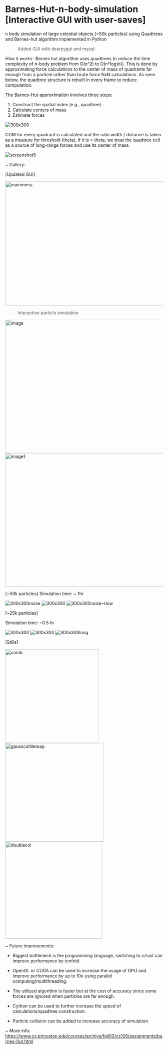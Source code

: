 # Barnes-Hut-n-body-simulation [Interactive GUI with user-saves]
n body simulation of large celestial objects [>50k particles] using Quadtrees and Barnes-hut algorithm implemented in Python

>Added GUI with dearpygui and mysql

*How it works-*
Barnes hut algorithm uses quadtrees to reduce the time complexity of n-body problem from  O(n^2) to O(n*log(n)). 
This is done by approximating force calculations to the center of mass of quadrants far enough from a particle rather than brute force NxN calculations.
As seen below, the quadtree structure is rebuilt in every frame to reduce computation.

The Barnes-Hut approximation involves three steps:
1. Construct the spatial index (e.g., quadtree)
2. Calculate centers of mass
3. Estimate forces

![300x300](https://github.com/satmxd/Barnes-Hut-n-body-simulation/assets/122893966/4ad7941c-eebf-46ae-8828-8fe9a3d9d957)

COM for every quadrant is calculated and the ratio width / distance is taken as a measure for threshold (theta), if it is > theta, we treat the quadtree cell as a source of long-range forces and use its center of mass.

![screenshot5](https://github.com/satmxd/Barnes-Hut-n-body-simulation/assets/122893966/214f7499-fdef-4ed7-b950-cd65a8985097)


~ Gallery:

[Updated GUI]

<img width = "598" height = "397" alt="mainmenu" src="https://github.com/user-attachments/assets/d148276f-a34f-4fdf-ada2-c92ea0cf915b"/>

>Interactive particle simulation

<img width="563" height="426" alt="image" src="https://github.com/user-attachments/assets/938efff1-e730-4f21-9cb3-821bf8d11647" /> <img width="563" height="426" alt="image1" src="https://github.com/user-attachments/assets/78337d9f-b5b2-446d-ae00-cb8b06ac6bea" />



[~50k particles]
Simulation time: ~ 1hr

![300x300noise](https://github.com/satmxd/Barnes-Hut-n-body-simulation/assets/122893966/1eda015b-3717-4d27-8632-f54b618c3374)    ![300x300](https://github.com/satmxd/Barnes-Hut-n-body-simulation/assets/122893966/0d82ecc6-cd18-415d-bdf6-8fb36a6fb887)    ![300x300noise-slow](https://github.com/satmxd/Barnes-Hut-n-body-simulation/assets/122893966/cbcb032e-64d4-4ab4-a50e-264768a29cc2)



[~25k particles]

Simulation time: ~0.5 hr

![300x300](https://github.com/satmxd/Barnes-Hut-n-body-simulation/assets/122893966/9cfc24c2-102f-46d1-8a3a-2cb70c218309)     ![300x300](https://github.com/satmxd/Barnes-Hut-n-body-simulation/assets/122893966/04dd04d6-3b73-4bbe-ab8d-8d3e634251a6)     ![300x300long](https://github.com/user-attachments/assets/d816c302-f37a-48e5-925b-0f8db95a324b)



[Stills]

<img width="300" height="300" alt="comb" src="https://github.com/user-attachments/assets/5fc78602-0be4-4e16-8381-221bf77b3606" />     <img width="315" height="315" alt="gausscoltilemap" src="https://github.com/user-attachments/assets/dd04ad93-f8f4-431b-b8df-a45c4ae0cfdc" />    <img width = "310" height = "310" alt="doublecol" src="https://github.com/user-attachments/assets/1d0a55a3-03c5-4b4a-833d-77d8c3127666"/>





~ Future improvements:
* Biggest bottleneck is the programming language, switching to c/rust can improve performance by tenfold.

* OpenGL or CUDA can be used to increase the usage of GPU and improve performance by up to 10x using parallel computing/multithreading.
  
* The utilized algorithm is faster but at the cost of accuracy since some forces are ignored when particles are far enough.
  
* Cython can be used to further increase the speed of calculations/quadtree construction.
  
* Particle collision can be added to increase accuracy of simulation


~ More info:
https://www.cs.princeton.edu/courses/archive/fall03/cs126/assignments/barnes-hut.html
